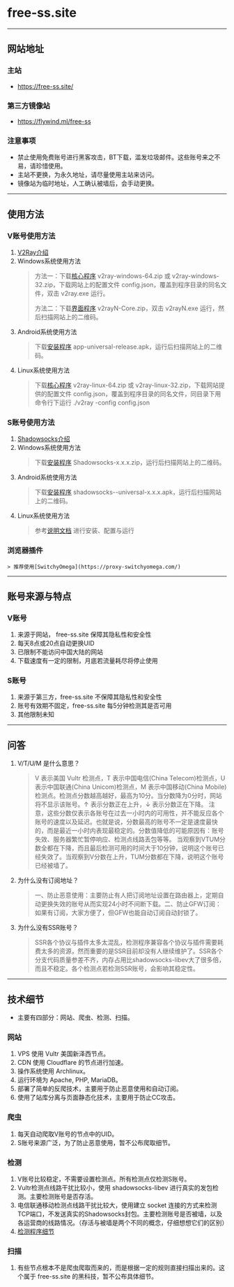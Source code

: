 # free-ss.site
------
## 网站地址
### 主站
+ https://free-ss.site/
### 第三方镜像站
+ https://flywind.ml/free-ss
### 注意事项
+ 禁止使用免费账号进行黑客攻击，BT下载，滥发垃圾邮件。这些账号来之不易，请珍惜使用。
+ 主站不更换，为永久地址，请尽量使用主站来访问。
+ 镜像站为临时地址，人工确认被墙后，会手动更换。
------
## 使用方法
### V账号使用方法
1. [V2Ray介绍](https://v2ray.com/)
2. Windows系统使用方法
    > 方法一：下载[核心程序](https://github.com/v2ray/v2ray-core/releases) v2ray-windows-64.zip 或 v2ray-windows-32.zip，下载网站上的配置文件 config.json，覆盖到程序目录的同名文件，双击 v2ray.exe 运行。<p>
    > 方法二：下载[界面程序](https://github.com/2dust/v2rayN/releases) v2rayN-Core.zip，双击 v2rayN.exe 运行，然后扫描网站上的二维码。
3. Android系统使用方法
    > 下载[安装程序](https://github.com/2dust/v2rayNG/releases) app-universal-release.apk，运行后扫描网站上的二维码。
4. Linux系统使用方法
    > 下载[核心程序](https://github.com/v2ray/v2ray-core/releases) v2ray-linux-64.zip 或 v2ray-linux-32.zip，下载网站提供的配置文件 config.json，覆盖到程序目录的同名文件，同目录下用命令行下运行 ./v2ray -config config.json
### S账号使用方法
1. [Shadowsocks介绍](https://shadowsocks.org/)
2. Windows系统使用方法
    > 下载[安装程序](https://github.com/shadowsocks/shadowsocks-windows/releases) Shadowsocks-x.x.x.zip，运行后扫描网站上的二维码。
3. Android系统使用方法
    > 下载[安装程序](https://github.com/shadowsocks/shadowsocks-android/releases) shadowsocks--universal-x.x.x.apk，运行后扫描网站上的二维码。
4. Linux系统使用方法
    > 参考[说明文档](https://github.com/shadowsocks/shadowsocks-libev) 进行安装、配置与运行
### 浏览器插件
    > 推荐使用[SwitchyOmega](https://proxy-switchyomega.com/)
------
## 账号来源与特点
### V账号
1. 来源于网站， free-ss.site 保障其隐私性和安全性
2. 每天8点或20点自动更换UID
3. 已限制不能访问中国大陆的网站
4. 下载速度有一定的限制，月底若流量耗尽将停止使用
### S账号
1. 来源于第三方，free-ss.site 不保障其隐私性和安全性
2. 账号有效期不固定，free-ss.site 每5分钟检测其是否可用
3. 其他限制未知
------
## 问答
1. V/T/U/M 是什么意思？
    > V 表示美国 Vultr 检测点，T 表示中国电信(China Telecom)检测点，U 表示中国联通(China Unicom)检测点，M 表示中国移动(China Mobile)检测点。检测点分数越高越好，最高为10分。当分数降为0分时，网站将不显示该账号。↑ 表示分数正在上升，↓ 表示分数正在下降。
    > 注意，这些分数仅表示各账号在过去一小时内的可用性，并不能反应各个账号的速度以及延迟。也就是说，分数最高的账号不一定是速度最快的，而是最近一小时内表现最稳定的。分数值降低的可能原因有：账号失效、服务器繁忙暂停响应、检测点线路丢包等等。
    > 当观察到VTUM分数全都在下降，而且最后检测可用的时间大于10分钟，说明这个账号已经失效了。当观察到V分数在上升，TUM分数都在下降，说明这个账号已经被墙了。
2. 为什么没有订阅地址？
    > 一、防止恶意使用：主要防止有人把订阅地址设置在路由器上，定期自动更换失效的账号从而实现24小时不间断下载。二、防止GFW订阅：如果有订阅，大家方便了，但GFW也能自动订阅自动封锁了。
3. 为什么没有SSR账号？
    > SSR各个协议与插件太多太混乱，检测程序兼容各个协议与插件需要耗费太多的资源，然而重要的是SSR目前却没有人继续维护了。SSR各个分支代码质量参差不齐，内存占用比shadowsocks-libev大了很多倍，而且不稳定。各个检测点若检测SSR账号，会影响其稳定性。
------
## 技术细节
+ 主要有四部分：网站、爬虫、检测、扫描。
### 网站
1. VPS 使用 Vultr 美国新泽西节点。
2. CDN 使用 Cloudflare 的节点进行加速。
3. 操作系统使用 Archlinux。
4. 运行环境为 Apache, PHP, MariaDB。
5. 部署了简单的反爬技术，主要用于防止恶意使用和自动订阅。
6. 使用了站库分离与页面静态化技术，主要用于防止CC攻击。
### 爬虫
1. 每天自动爬取V账号的节点中的UID。
2. S账号来源广泛，为了防止恶意使用，暂不公布爬取细节。
### 检测
1. V账号比较稳定，不需要设置检测点。所有检测点仅检测S账号。
2. Vultr检测点线路干扰比较小，使用 shadowsocks-libev 进行真实的发包检测。主要检测账号是否存活。
3. 电信联通移动检测点线路干扰比较大，使用建立 socket 连接的方式来检测TCP端口，不发送真实的Shadowsocks封包。主要检测账号是否被墙，以及各运营商的线路情况。（存活与被墙是两个不同的概念，仔细想想它们的区别）
4. [检测程序细节](https://github.com/free-ss/free-ss.site/blob/master/%E6%A3%80%E6%B5%8B%E7%A8%8B%E5%BA%8F%E4%BB%8B%E7%BB%8D.md)
### 扫描
1. 有些节点根本不是爬虫爬取而来的，而是根据一定的规则直接扫描出来的。这个属于 free-ss.site 的黑科技，暂不公布具体细节。
